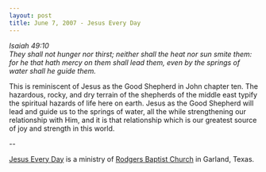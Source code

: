 ```yaml
---
layout: post
title: June 7, 2007 - Jesus Every Day
---
```


_Isaiah 49:10  
They shall not hunger nor thirst; neither shall the heat nor sun
smite them: for he that hath mercy on them shall lead them, even by
the springs of water shall he guide them._

This is reminiscent of Jesus as the Good Shepherd in John chapter
ten. The hazardous, rocky, and dry terrain of the shepherds of the
middle east typify the spiritual hazards of life here on earth. Jesus
as the Good Shepherd will lead and guide us to the springs of water,
all the while strengthening our relationship with Him, and it is that
relationship which is our greatest source of joy and strength in this
world.

 --

<a href=http://jesuseveryday.net>Jesus Every Day</a> is a ministry of <a href=http://rodgersbaptist.net>Rodgers Baptist Church</a> in Garland, Texas.

